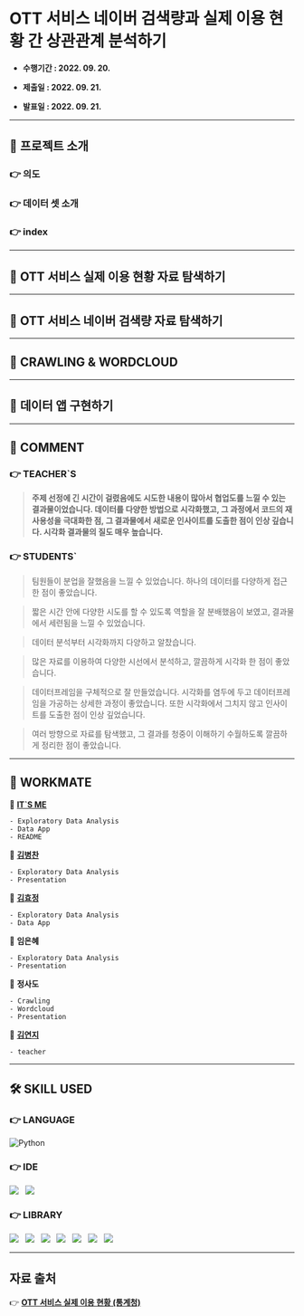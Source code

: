 # OTT 서비스 네이버 검색량과 실제 이용 현황 간 상관관계 분석하기

- **수행기간 : 2022. 09. 20.**

- **제출일 : 2022. 09. 21.**

- **발표일 : 2022. 09. 21.**

---

## 💁 프로젝트 소개

### 👉 의도

### 👉 데이터 셋 소개

### 👉 index

---

## 👀 OTT 서비스 실제 이용 현황 자료 탐색하기

---

## 👀 OTT 서비스 네이버 검색량 자료 탐색하기

---

## 👀 CRAWLING & WORDCLOUD

---

## 👀 데이터 앱 구현하기

---

## 👄 COMMENT

### 👉 TEACHER`S

> **주제 선정에 긴 시간이 걸렸음에도 시도한 내용이 많아서 협업도를 느낄 수 있는 결과물이었습니다. 데이터를 다양한 방법으로 시각화했고, 그 과정에서 코드의 재사용성을 극대화한 점, 그 결과물에서 새로운 인사이트를 도출한 점이 인상 깊습니다. 시각화 결과물의 질도 매우 높습니다.**

### 👉 STUDENTS`

> 팀원들이 분업을 잘했음을 느낄 수 있었습니다. 하나의 데이터를 다양하게 접근한 점이 좋았습니다.

> 짧은 시간 안에 다양한 시도를 할 수 있도록 역할을 잘 분배했음이 보였고, 결과물에서 세련됨을 느낄 수 있었습니다.

> 데이터 분석부터 시각화까지 다양하고 알찼습니다.

> 많은 자료를 이용하여 다양한 시선에서 분석하고, 깔끔하게 시각화 한 점이 좋았습니다.

> 데이터프레임을 구체적으로 잘 만들었습니다. 시각화를 염두에 두고 데이터프레임을 가공하는 상세한 과정이 좋았습니다. 또한 시각화에서 그치지 않고 인사이트를 도출한 점이 인상 깊었습니다.

> 여러 방향으로 자료를 탐색했고, 그 결과를 청중이 이해하기 수월하도록 깔끔하게 정리한 점이 좋았습니다.

---

## 👭 WORKMATE

👨 [**IT`S ME**](https://github.com/jayarnim)

    - Exploratory Data Analysis
    - Data App
    - README
    
👨 [**김병찬**](https://github.com/byeongs1)

    - Exploratory Data Analysis
    - Presentation


👩 [**김효정**](https://github.com/410am)

    - Exploratory Data Analysis
    - Data App

👩 **임은혜**

    - Exploratory Data Analysis
    - Presentation

👨 **정사도**

    - Crawling
    - Wordcloud
    - Presentation

👩 [**김연지**](https://github.com/YeonjiKim0316)
    
    - teacher

---

## 🛠 SKILL USED

### 👉 LANGUAGE

<img alt="Python" src="https://img.shields.io/badge/python%20-%2314354C.svg?style=for-the-badge&logo=python&logoColor=white"/>

### 👉 IDE

<img src="https://img.shields.io/badge/Google%20Colab-F9AB00?style=for-the-badge&logo=Google Colab&logoColor=white"/> &nbsp;
<img src="https://img.shields.io/badge/Visual%20Studio%20Code-4479A1?style=for-the-badge&logo=Visual Studio Code&logoColor=white"/>

### 👉 LIBRARY

<img src="https://img.shields.io/badge/numpy-013243?style=for-the-badge&logo=numpy&logoColor=white"/> &nbsp;
<img src="https://img.shields.io/badge/pandas-150458?style=for-the-badge&logo=pandas&logoColor=white"/> &nbsp;
<img src="https://img.shields.io/badge/selenium-43B02A?style=for-the-badge&logo=Selenium&logoColor=white"/> &nbsp;
<img src="https://img.shields.io/badge/plotly-3F4F75?style=for-the-badge&logo=Plotly&logoColor=white"/> &nbsp;
<img src="https://img.shields.io/badge/folium-77B829?style=for-the-badge&logo=Folium&logoColor=white"/> &nbsp;
<img src="https://img.shields.io/badge/wordcloud-3693F3?style=for-the-badge&logo=iCloud&logoColor=white"/> &nbsp;
<img src="https://img.shields.io/badge/streamlit-FF4B4B?style=for-the-badge&logo=Streamlit&logoColor=white"/>

---

## 자료 출처

👉 [**OTT 서비스 실제 이용 현황 (통계청)**](https://kosis.kr/statHtml/statHtml.do?orgId=405&tblId=DT_405001_I190&conn_path=I2)
